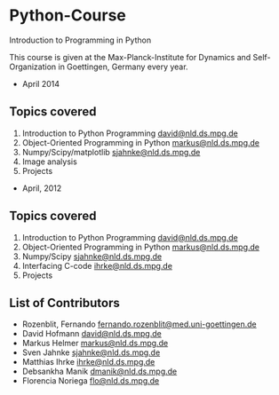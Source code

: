 Python-Course
=============

Introduction to Programming in Python

This course is given at the Max-Planck-Institute for Dynamics and
Self-Organization in Goettingen, Germany every year. 


* April 2014
## Topics covered

1. Introduction to Python Programming <david@nld.ds.mpg.de>
2. Object-Oriented Programming in Python <markus@nld.ds.mpg.de>
3. Numpy/Scipy/matplotlib <sjahnke@nld.ds.mpg.de>
4. Image analysis
5. Projects



* April, 2012 

## Topics covered

1. Introduction to Python Programming <david@nld.ds.mpg.de>
2. Object-Oriented Programming in Python <markus@nld.ds.mpg.de>
3. Numpy/Scipy <sjahnke@nld.ds.mpg.de>
4. Interfacing C-code <ihrke@nld.ds.mpg.de>
5. Projects

## List of Contributors

* Rozenblit, Fernando <fernando.rozenblit@med.uni-goettingen.de>
* David Hofmann <david@nld.ds.mpg.de>
* Markus Helmer <markus@nld.ds.mpg.de>
* Sven Jahnke <sjahnke@nld.ds.mpg.de>
* Matthias Ihrke <ihrke@nld.ds.mpg.de>
* Debsankha Manik <dmanik@nld.ds.mpg.de>
* Florencia Noriega <flo@nld.ds.mpg.de>
